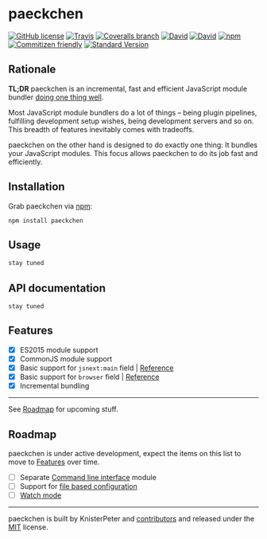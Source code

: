 # paeckchen

[![GitHub license](https://img.shields.io/github/license/KnisterPeter/paeckchen.svg)]()
[![Travis](https://img.shields.io/travis/KnisterPeter/paeckchen.svg)](https://travis-ci.org/KnisterPeter/paeckchen)
[![Coveralls branch](https://img.shields.io/coveralls/KnisterPeter/paeckchen/master.svg)](https://coveralls.io/github/KnisterPeter/paeckchen)
[![David](https://img.shields.io/david/KnisterPeter/paeckchen.svg)](https://david-dm.org/KnisterPeter/paeckchen)
[![David](https://img.shields.io/david/dev/KnisterPeter/paeckchen.svg)](https://david-dm.org/KnisterPeter/paeckchen#info=devDependencies&view=table)
[![npm](https://img.shields.io/npm/v/paeckchen.svg)](https://www.npmjs.com/package/paeckchen)
[![Commitizen friendly](https://img.shields.io/badge/commitizen-friendly-brightgreen.svg)](http://commitizen.github.io/cz-cli/)
[![Standard Version](https://img.shields.io/badge/release-standard%20version-brightgreen.svg)](https://github.com/conventional-changelog/standard-version)

## Rationale

**TL;DR** paeckchen is an incremental, fast and efficient JavaScript module bundler [doing one thing well](https://en.wikipedia.org/wiki/Unix_philosophy#Do_One_Thing_and_Do_It_Well).

Most JavaScript module bundlers do a lot of things – being plugin pipelines, fulfilling development setup wishes, being development servers and so on. This breadth of features inevitably comes with tradeoffs.

paeckchen on the other hand is designed to do exactly one thing: It bundles your JavaScript modules. This focus allows paeckchen to do its job fast and efficiently.


## Installation

Grab paeckchen via [npm](https://www.npmjs.com/package/paeckchen):

```shell
npm install paeckchen
```

## Usage

```javascript
stay tuned
```

## API documentation

```
stay tuned
```

## Features

* [x] ES2015 module support
* [x] CommonJS module support
* [x] Basic support for `jsnext:main` field | [Reference](https://github.com/rollup/rollup/wiki/jsnext:main)
* [x] Basic support for `browser` field | [Reference](https://github.com/defunctzombie/package-browser-field-spec)
* [x] Incremental bundling

---

See [Roadmap](#Roadmap) for upcoming stuff.

## Roadmap

paeckchen is under active development, expect the items on this list to move to
[Features](#features) over time.

* [ ] Separate [Command line interface](https://github.com/KnisterPeter/paeckchen/issues/41) module
* [ ] Support for [file based configuration](https://github.com/KnisterPeter/paeckchen/issues/29)
* [ ] [Watch mode](https://github.com/KnisterPeter/paeckchen/issues/27)

---
paeckchen is built by KnisterPeter and [contributors](https://github.com/KnisterPeter/paeckchen/graphs/contributors)
and released under the [MIT](./LICENSE) license.
